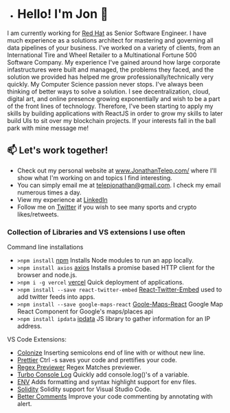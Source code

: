 - # Hello! I'm Jon 👋 
I am currently working for <a href="https://www.redhat.com/en">Red Hat</a> as Senior Software Engineer. I have much experience as a solutions architect for mastering and governing all data pipelines of your business. I've worked on a variety of clients, from an International Tire and Wheel Retailer to a Multinational Fortune 500 Software Company. My experience I've gained around how large corporate infastructures were built and managed, the problems they faced, and the solution we provided has helped me grow professionally/technically very quickly. My Computer Science passion never stops. I've always been thinking of better ways to solve a solution. I see decentralization, cloud, digital art, and online presence growing exponentially and wish to be a part of the front lines of technology. Therefore, I've been starting to apply my skills by building applications with ReactJS in order to grow my skills to later build UIs to sit over my blockchain projects. If your interests fall in the ball park with mine message me!

## 📫 Let's work together!
- Check out my personal website at www.JonathanTelep.com/ where I'll show what I'm working on and topics I find interesting.
- You can simply email me at telepjonathan@gmail.com. I check my email numerous times a day.
- View my experience at <a href="https://www.linkedin.com/in/jonathan-telep-576750115/">LinkedIn</a>
- Follow me on <a href="https://twitter.com/jontelep">Twitter</a> if you wish to see many sports and crypto likes/retweets.

### Collection of Libraries and VS extensions I use often
Command line installations
- `>npm install` <a href="https://www.npmjs.com/get-npm">npm</a> Installs Node modules to run an app locally.
- `>npm install axios` <a href="https://www.npmjs.com/package/axios">axios</a> Installs a promise based HTTP client for the browser and node.js.
- `>npm i -g vercel` <a href="https://www.npmjs.com/package/vercel">vercel</a> Quick deployment of applications.
- `>npm install --save react-twitter-embed` <a href="https://www.npmjs.com/package/react-twitter-embed">React-Twitter-Embed</a> used to add twitter feeds into apps.
- `>npm install --save google-maps-react` <a href="https://www.npmjs.com/package/google-maps-react">Goole-Maps-React</a> Google Map React Component for Google's maps/places api
- `>npm install ipdata` <a href="https://www.npmjs.com/package/ipdata">ipdata</a> JS library to gather information for an IP address.

VS Code Extensions:
- <a href="https://marketplace.visualstudio.com/items?itemName=vmsynkov.colonize">Colonize</a> Inserting semicolons end of line with or without new line.
- <a href="https://marketplace.visualstudio.com/items?itemName=SimonSiefke.prettier-vscode">Prettier</a> Ctrl -s saves your code and prettifies your code.
- <a href="https://marketplace.visualstudio.com/items?itemName=chrmarti.regex">Regex Previewer</a> Regex Matches previewer.
- <a href="https://marketplace.visualstudio.com/items?itemName=ChakrounAnas.turbo-console-log"> Turbo Console Log</a> Quickly add console.log()'s of a variable.
- <a href="https://marketplace.visualstudio.com/items?itemName=IronGeek.vscode-env">ENV</a> Adds formatting and syntax highlight support for env files.
- <a href="https://marketplace.visualstudio.com/items?itemName=JuanBlanco.solidity">Solidity</a> Solidity support for Visual Studio Code.
- <a href="https://marketplace.visualstudio.com/items?itemName=aaron-bond.better-comments">Better Comments</a> Improve your code commenting by annotating with alert.
